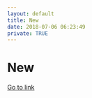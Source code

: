 ```yaml
---
layout: default
title: New
date: 2018-07-06 06:23:49
private: TRUE
---
```


# New

[Go to link](https://new.com)

